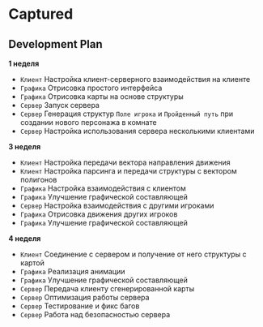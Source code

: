 # Captured

## **Development Plan**
**1 неделя**
* `Клиент` Настройка клиент-серверного взаимодействия на клиенте
* `Графика` Отрисовка простого интерфейса
* `Графика` Отрисовка карты на основе структуры
* `Сервер` Запуск сервера
* `Сервер` Генерация структур `Поле игрока` и `Пройденный путь` при создании нового персонажа в комнате
* `Сервер` Настройка использования сервера несколькими клиентами

**3 неделя**
* `Клиент` Настройка передачи вектора направления движения
* `Клиент` Настройка парсинга и передачи структуры с вектором полигонов
* `Графика` Настройка взаимодействия с клиентом
* `Графика` Улучшение графической составляющей
* `Сервер` Настройка взаимодействия с другими игроками
* `Графика` Отрисовка движения других игроков
* `Графика` Улучшение графической составляющей

**4 неделя**
* `Клиент` Соединение с сервером и получение от него структуры с картой
* `Графика` Реализация анимации
* `Графика` Улучшение графической составляющей
* `Сервер` Передача клиенту сгенерированной карты
* `Сервер` Оптимизация работы сервера
* `Сервер` Тестирование и фикс багов
* `Сервер` Работа над безопасностью сервера

